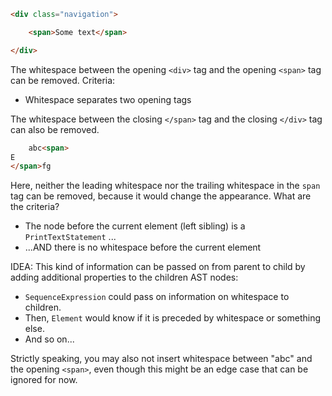 ```html
<div class="navigation">

    <span>Some text</span>

</div>
```

The whitespace between the opening `<div>` tag and the opening `<span>` tag
can be removed. Criteria:

* Whitespace separates two opening tags

The whitespace between the closing `</span>` tag and the closing `</div>` tag
can also be removed.

```HTML
    abc<span>
E
</span>fg
```

Here, neither the leading whitespace nor the trailing whitespace in the `span` tag
can be removed, because it would change the appearance. What are the criteria?

* The node before the current element (left sibling) is a `PrintTextStatement` ...
* ...AND there is no whitespace before the current element

IDEA: This kind of information can be passed on from parent to child by adding additional properties to the children AST nodes:

* `SequenceExpression` could pass on information on whitespace to children.
* Then, `Element` would know if it is preceded by whitespace or something else.
* And so on...

Strictly speaking, you may also not insert whitespace between "abc" and the opening `<span>`, even though this might be an edge case that can be ignored for now.
